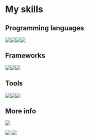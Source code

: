 # My skills
## Programming languages
<img src="https://img.shields.io/badge/Python-14354C?style=for-the-badge&logo=python&logoColor=white"></img><img src="https://img.shields.io/badge/C%2B%2B-00599C?style=for-the-badge&logo=c%2B%2B&logoColor=white"></img><img src="https://img.shields.io/badge/JavaScript-F7DF1E?style=for-the-badge&logo=javascript&logoColor=black"></img><img src="https://img.shields.io/badge/HTML-239120?style=for-the-badge&logo=html5&logoColor=white"></img>

## Frameworks
<img src="https://img.shields.io/badge/Flask-000000?style=for-the-badge&logo=flask&logoColor=white"></img><img src="https://img.shields.io/badge/Django-092E20?style=for-the-badge&logo=django&logoColor=white"></img><img src="https://img.shields.io/badge/Opencv-8b1df2?style=for-the-badge&logo=Opencv&logoColor=white"></img>

## Tools
<img src="https://img.shields.io/badge/SQLite-07405E?style=for-the-badge&logo=sqlite&logoColor=white"></img><img src="https://img.shields.io/badge/Microsoft_Excel-217346?style=for-the-badge&logo=microsoft-excel&logoColor=white"></img><img src="https://img.shields.io/badge/Git-E34F26?style=for-the-badge&logo=git&logoColor=white"></img>
  
## More info
<img src="https://github-readme-streak-stats.herokuapp.com/?user=docafavarato&theme=dark"/>
  
<a href="mailto:docafavarato@gmail.com" target="_blank"><img src="https://img.shields.io/badge/Gmail-D14836?style=for-the-badge&logo=gmail&logoColor=white"></img></a>
<a href="https://www.linkedin.com/in/jo%C3%A3o-pedro-favarato-71z00b204/" target="_blank"><img src="https://img.shields.io/badge/-LinkedIn-%230077B5?style=for-the-badge&logo=linkedin&logoColor=white" target="_blank"></a> 

